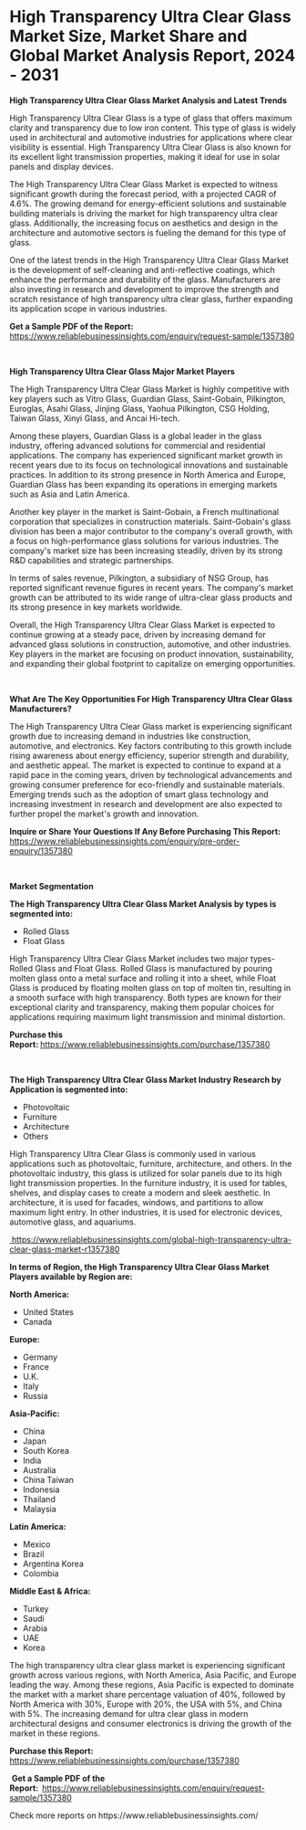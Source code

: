 <p><h1>High Transparency Ultra Clear Glass Market Size, Market Share and Global Market Analysis Report, 2024 - 2031</h1></p><p><strong>High Transparency Ultra Clear Glass Market Analysis and Latest Trends</strong></p>
<p><p>High Transparency Ultra Clear Glass is a type of glass that offers maximum clarity and transparency due to low iron content. This type of glass is widely used in architectural and automotive industries for applications where clear visibility is essential. High Transparency Ultra Clear Glass is also known for its excellent light transmission properties, making it ideal for use in solar panels and display devices.</p><p>The High Transparency Ultra Clear Glass Market is expected to witness significant growth during the forecast period, with a projected CAGR of 4.6%. The growing demand for energy-efficient solutions and sustainable building materials is driving the market for high transparency ultra clear glass. Additionally, the increasing focus on aesthetics and design in the architecture and automotive sectors is fueling the demand for this type of glass.</p><p>One of the latest trends in the High Transparency Ultra Clear Glass Market is the development of self-cleaning and anti-reflective coatings, which enhance the performance and durability of the glass. Manufacturers are also investing in research and development to improve the strength and scratch resistance of high transparency ultra clear glass, further expanding its application scope in various industries.</p></p>
<p><strong>Get a Sample PDF of the Report:&nbsp;</strong> <a href="https://www.reliablebusinessinsights.com/enquiry/request-sample/1357380">https://www.reliablebusinessinsights.com/enquiry/request-sample/1357380</a></p>
<p>&nbsp;</p>
<p><strong>High Transparency Ultra Clear Glass Major Market Players</strong></p>
<p><p>The High Transparency Ultra Clear Glass Market is highly competitive with key players such as Vitro Glass, Guardian Glass, Saint-Gobain, Pilkington, Euroglas, Asahi Glass, Jinjing Glass, Yaohua Pilkington, CSG Holding, Taiwan Glass, Xinyi Glass, and Ancai Hi-tech.</p><p>Among these players, Guardian Glass is a global leader in the glass industry, offering advanced solutions for commercial and residential applications. The company has experienced significant market growth in recent years due to its focus on technological innovations and sustainable practices. In addition to its strong presence in North America and Europe, Guardian Glass has been expanding its operations in emerging markets such as Asia and Latin America.</p><p>Another key player in the market is Saint-Gobain, a French multinational corporation that specializes in construction materials. Saint-Gobain's glass division has been a major contributor to the company's overall growth, with a focus on high-performance glass solutions for various industries. The company's market size has been increasing steadily, driven by its strong R&D capabilities and strategic partnerships.</p><p>In terms of sales revenue, Pilkington, a subsidiary of NSG Group, has reported significant revenue figures in recent years. The company's market growth can be attributed to its wide range of ultra-clear glass products and its strong presence in key markets worldwide.</p><p>Overall, the High Transparency Ultra Clear Glass Market is expected to continue growing at a steady pace, driven by increasing demand for advanced glass solutions in construction, automotive, and other industries. Key players in the market are focusing on product innovation, sustainability, and expanding their global footprint to capitalize on emerging opportunities.</p></p>
<p>&nbsp;</p>
<p><strong>What Are The Key Opportunities For High Transparency Ultra Clear Glass Manufacturers?</strong></p>
<p><p>The High Transparency Ultra Clear Glass market is experiencing significant growth due to increasing demand in industries like construction, automotive, and electronics. Key factors contributing to this growth include rising awareness about energy efficiency, superior strength and durability, and aesthetic appeal. The market is expected to continue to expand at a rapid pace in the coming years, driven by technological advancements and growing consumer preference for eco-friendly and sustainable materials. Emerging trends such as the adoption of smart glass technology and increasing investment in research and development are also expected to further propel the market's growth and innovation.</p></p>
<p><strong>Inquire or Share Your Questions If Any Before Purchasing This Report:</strong> <a href="https://www.reliablebusinessinsights.com/enquiry/pre-order-enquiry/1357380">https://www.reliablebusinessinsights.com/enquiry/pre-order-enquiry/1357380</a></p>
<p>&nbsp;</p>
<p><strong>Market Segmentation</strong></p>
<p><strong>The High Transparency Ultra Clear Glass Market Analysis by types is segmented into:</strong></p>
<p><ul><li>Rolled Glass</li><li>Float Glass</li></ul></p>
<p><p>High Transparency Ultra Clear Glass Market includes two major types- Rolled Glass and Float Glass. Rolled Glass is manufactured by pouring molten glass onto a metal surface and rolling it into a sheet, while Float Glass is produced by floating molten glass on top of molten tin, resulting in a smooth surface with high transparency. Both types are known for their exceptional clarity and transparency, making them popular choices for applications requiring maximum light transmission and minimal distortion.</p></p>
<p><strong>Purchase this Report:&nbsp;</strong><a href="https://www.reliablebusinessinsights.com/purchase/1357380">https://www.reliablebusinessinsights.com/purchase/1357380</a></p>
<p>&nbsp;</p>
<p><strong>The High Transparency Ultra Clear Glass Market Industry Research by Application is segmented into:</strong></p>
<p><ul><li>Photovoltaic</li><li>Furniture</li><li>Architecture</li><li>Others</li></ul></p>
<p><p>High Transparency Ultra Clear Glass is commonly used in various applications such as photovoltaic, furniture, architecture, and others. In the photovoltaic industry, this glass is utilized for solar panels due to its high light transmission properties. In the furniture industry, it is used for tables, shelves, and display cases to create a modern and sleek aesthetic. In architecture, it is used for facades, windows, and partitions to allow maximum light entry. In other industries, it is used for electronic devices, automotive glass, and aquariums.</p></p>
<p><a href="https://www.reliablebusinessinsights.com/global-high-transparency-ultra-clear-glass-market-r1357380">&nbsp;https://www.reliablebusinessinsights.com/global-high-transparency-ultra-clear-glass-market-r1357380</a></p>
<p><strong>In terms of Region, the High Transparency Ultra Clear Glass Market Players available by Region are:</strong></p>
<p>
    <p> <strong> North America: </strong>
        <ul>
            <li>United States</li>
            <li>Canada</li>
        </ul>
        </p> 
    <p> <strong> Europe: </strong>
        <ul>
            <li>Germany</li>
            <li>France</li>
            <li>U.K.</li>
            <li>Italy</li>
            <li>Russia</li>
        </ul>
        </p> 
    <p> <strong> Asia-Pacific: </strong>
        <ul>
            <li>China</li>
            <li>Japan</li>
            <li>South Korea</li>
            <li>India</li>
            <li>Australia</li>
            <li>China Taiwan</li>
            <li>Indonesia</li>
            <li>Thailand</li>
            <li>Malaysia</li>
        </ul>
        </p> 
    <p> <strong> Latin America: </strong>
        <ul>
            <li>Mexico</li>
            <li>Brazil</li>
            <li>Argentina Korea</li>
            <li>Colombia</li>
        </ul>
        </p> 
    <p> <strong> Middle East & Africa: </strong>
        <ul>
            <li>Turkey</li>
            <li>Saudi</li>
            <li>Arabia</li>
            <li>UAE</li>
            <li>Korea</li>
        </ul>
    </p>
    </p>
<p><p>The high transparency ultra clear glass market is experiencing significant growth across various regions, with North America, Asia Pacific, and Europe leading the way. Among these regions, Asia Pacific is expected to dominate the market with a market share percentage valuation of 40%, followed by North America with 30%, Europe with 20%, the USA with 5%, and China with 5%. The increasing demand for ultra clear glass in modern architectural designs and consumer electronics is driving the growth of the market in these regions.</p></p>
<p><strong>Purchase this Report: </strong><a href="https://www.reliablebusinessinsights.com/purchase/1357380">https://www.reliablebusinessinsights.com/purchase/1357380</a></p>
<p>&nbsp;<strong>Get a Sample PDF of the Report:&nbsp;&nbsp;</strong><a href="https://www.reliablebusinessinsights.com/enquiry/request-sample/1357380">https://www.reliablebusinessinsights.com/enquiry/request-sample/1357380</a></p>
<p><strong></strong></p>
<p>Check more reports on https://www.reliablebusinessinsights.com/</p>